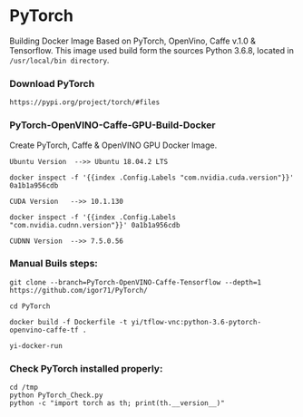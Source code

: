 # PyTorch
Building Docker Image Based on PyTorch, OpenVino, Caffe v.1.0 & Tensorflow. 
This image used build form the sources Python 3.6.8, located in `/usr/local/bin directory`.

### Download PyTorch

`https://pypi.org/project/torch/#files`

### PyTorch-OpenVINO-Caffe-GPU-Build-Docker
Create PyTorch, Caffe & OpenVINO GPU Docker Image.
```
Ubuntu Version  -->> Ubuntu 18.04.2 LTS

docker inspect -f '{{index .Config.Labels "com.nvidia.cuda.version"}}' 0a1b1a956cdb

CUDA Version   -->> 10.1.130

docker inspect -f '{{index .Config.Labels "com.nvidia.cudnn.version"}}' 0a1b1a956cdb

CUDNN Version  -->> 7.5.0.56
```

### Manual Buils steps:
```
git clone --branch=PyTorch-OpenVINO-Caffe-Tensorflow --depth=1 https://github.com/igor71/PyTorch/

cd PyTorch

docker build -f Dockerfile -t yi/tflow-vnc:python-3.6-pytorch-openvino-caffe-tf .

yi-docker-run
```

### Check PyTorch installed properly:
```
cd /tmp
python PyTorch_Check.py
python -c "import torch as th; print(th.__version__)"
```

